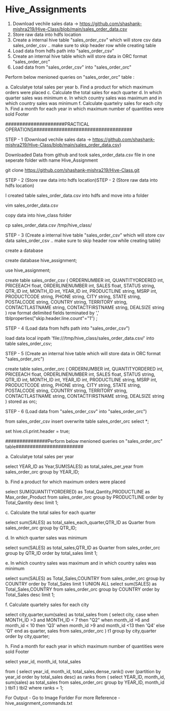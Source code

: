 # Hive_Assignments

1. Download vechile sales data -> https://github.com/shashank-mishra219/Hive-Class/blob/main/sales_order_data.csv
2. Store raw data into hdfs location
3. Create a internal hive table "sales_order_csv" which will store csv data sales_order_csv .. make sure to skip header row while creating table
4. Load data from hdfs path into "sales_order_csv" 
5. Create an internal hive table which will store data in ORC format "sales_order_orc"
6. Load data from "sales_order_csv" into "sales_order_orc"

Perform below menioned queries on "sales_order_orc" table :

a. Calculatye total sales per year
b. Find a product for which maximum orders were placed
c. Calculate the total sales for each quarter
d. In which quarter sales was minimum
e. In which country sales was maximum and in which country sales was minimum
f. Calculate quartelry sales for each city
h. Find a month for each year in which maximum number of quantities were sold
Footer


#####################PRACTICAL OPERATIONS###################################

 STEP - 1 (Download vechile sales data -> https://github.com/shashank-mishra219/Hive-Class/blob/main/sales_order_data.csv)


Downloaded Data from github and took sales_order_data.csv file in one seperate folder with name Hive_Assignment

git clone https://github.com/shashank-mishra219/Hive-Class.git


 STEP - 2 (Store raw data into hdfs location)STEP - 2 (Store raw data into hdfs location)

I created table sales_order_data.csv into hdfs and move into a folder

vim sales_order_data.csv

copy data into  hive_class folder

cp sales_order_data.csv /tmp/hive_class/


 STEP - 3  (Create a internal hive table "sales_order_csv" which will store csv data sales_order_csv .. make sure to skip header row while creating table)


create a database

create database hive_assignment;

use hive_assignment;

create table sales_order_csv
(
ORDERNUMBER int,
QUANTITYORDERED int,
PRICEEACH float,
ORDERLINENUMBER int,
SALES float,
STATUS string,
QTR_ID int,
MONTH_ID int,
YEAR_ID int,
PRODUCTLINE string,
MSRP int,
PRODUCTCODE string,
PHONE string,
CITY string,
STATE string,
POSTALCODE string,
COUNTRY string,
TERRITORY string,
CONTACTLASTNAME string,
CONTACTFIRSTNAME string,
DEALSIZE string
)
row format delimited
fields terminated by ','
tblproperties("skip.header.line.count"="1")
; 



 STEP - 4 (Load data from hdfs path into "sales_order_csv")


load data local inpath 'file:///tmp/hive_class/sales_order_data.csv/' into table sales_order_csv;


 STEP - 5 (Create an internal hive table which will store data in ORC format "sales_order_orc")


create table sales_order_orc
(
ORDERNUMBER int,
QUANTITYORDERED int,
PRICEEACH float,
ORDERLINENUMBER int,
SALES float,
STATUS string,
QTR_ID int,
MONTH_ID int,
YEAR_ID int,
PRODUCTLINE string,
MSRP int,
PRODUCTCODE string,
PHONE string,
CITY string,
STATE string,
POSTALCODE string,
COUNTRY string,
TERRITORY string,
CONTACTLASTNAME string,
CONTACTFIRSTNAME string,
DEALSIZE string
)
stored as orc;


 STEP - 6 (Load data from "sales_order_csv" into "sales_order_orc")


from sales_order_csv insert overwrite table sales_order_orc select *;

set hive.cli.print.header = true;




 ###############Perform below menioned queries on "sales_order_orc" table########################



 a. Calculatye total sales per year


select YEAR_ID as Year,SUM(SALES) as total_sales_per_year from sales_order_orc group by YEAR_ID;


 b. Find a product for which maximum orders were placed


select SUM(QUANTITYORDERED) as Total_Qantity,PRODUCTLINE as Max_order_Product from sales_order_orc group by PRODUCTLINE order by Total_Qantity desc limit 1;





 c. Calculate the total sales for each quarter




select sum(SALES) as total_sales_each_quarter,QTR_ID as Quarter from sales_order_orc group by QTR_ID;

 d. In which quarter sales was minimum

select sum(SALES) as total_sales,QTR_ID as Quarter from sales_order_orc group by QTR_ID order by total_sales limit 1;







 e. In which country sales was maximum and in which country sales was minimum



select sum(SALES) as Total_Sales,COUNTRY from sales_order_orc group by COUNTRY order by Total_Sales limit 1
UNION ALL
select sum(SALES) as Total_Sales,COUNTRY from sales_order_orc group by COUNTRY order by Total_Sales desc limit 1;


 f. Calculate quartelry sales for each city

select city,quarter,sum(sales) as total_sales
from 
( select city, case
      when MONTH_ID >3 and MONTH_ID < 7 then "Q2"
      when month_id >6 and month_id < 10 then 'Q3'
      when month_id >9 and month_id <13 then 'Q4'
      else 'Q1' 
      end as quarter,
      sales
  from sales_order_orc
) t1 
group by city,quarter
order by city,quarter;



 h. Find a month for each year in which maximum number of quantities were sold Footer



select year_id,
       month_id, 
       total_sales
 
from
(   select  year_id,
            month_id,
            total_sales,dense_rank() over (partition by year_id order by total_sales desc) as ranks 
    from (  select  YEAR_ID,
                    month_id,
                    sum(sales) as total_sales 
            from sales_order_orc 
            group by YEAR_ID,
                  month_id
          ) tbl1 
) tbl2
where ranks = 1;




For Output - Go to Image Forlder
For more Reference - hive_assignment_commands.txt
